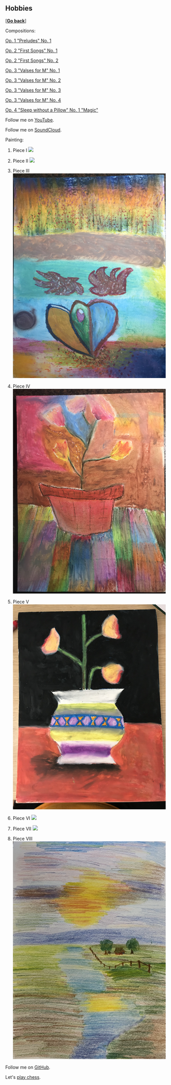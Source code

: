 ## Hobbies

\[[__Go back__](https://kagsimsek.github.io)\]

Compositions:

[Op. 1 "Preludes" No. 1](https://youtu.be/-ZByj-huV6g)

[Op. 2 "First Songs" No. 1](https://youtu.be/gq1tjsipeEs)

[Op. 2 "First Songs" No. 2](https://youtu.be/t15oFLvqEhk)

[Op. 3 "Valses for M" No. 1](https://youtu.be/dFOjV-_9hEY)

[Op. 3 "Valses for M" No. 2](https://youtu.be/SUrrblUNAP0)

[Op. 3 "Valses for M" No. 3](https://youtu.be/-hoTo_rcclw)

[Op. 3 "Valses for M" No. 4](https://youtu.be/Yt47mBAHQyk)

[Op. 4 "Sleep without a Pillow" No. 1 "Magic"](https://youtu.be/8MHF4ypmXWA)

Follow me on [YouTube](https://www.youtube.com/channel/UCZyXHA37ucmJQfbALDMd5vQ).

Follow me on [SoundCloud](https://soundcloud.com/kagsimsek).

Painting:

1. Piece I
![](./files/img/painting/001.jpg)

2. Piece II
![](./files/img/painting/002.jpg)

3. Piece III
![](./files/img/painting/003.jpg)

4. Piece IV
![](./files/img/painting/004.jpg)

5. Piece V
![](./files/img/painting/005.jpg)

6. Piece VI
![](./files/img/painting/006.jpg)

7. Piece VII
![](./files/img/painting/007.jpg)

8. Piece VIII
![](./files/img/painting/008.jpg)

Follow me on [GitHub](https://github.com/kagsimsek).

Let's [play chess](https://lichess.org/@/heppier).
